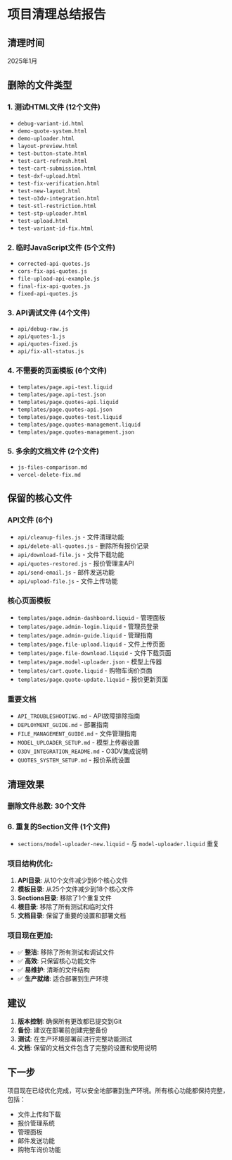 # 项目清理总结报告

## 清理时间
2025年1月

## 删除的文件类型

### 1. 测试HTML文件 (12个文件)
- `debug-variant-id.html`
- `demo-quote-system.html`
- `demo-uploader.html`
- `layout-preview.html`
- `test-button-state.html`
- `test-cart-refresh.html`
- `test-cart-submission.html`
- `test-dxf-upload.html`
- `test-fix-verification.html`
- `test-new-layout.html`
- `test-o3dv-integration.html`
- `test-stl-restriction.html`
- `test-stp-uploader.html`
- `test-upload.html`
- `test-variant-id-fix.html`

### 2. 临时JavaScript文件 (5个文件)
- `corrected-api-quotes.js`
- `cors-fix-api-quotes.js`
- `file-upload-api-example.js`
- `final-fix-api-quotes.js`
- `fixed-api-quotes.js`

### 3. API调试文件 (4个文件)
- `api/debug-raw.js`
- `api/quotes-1.js`
- `api/quotes-fixed.js`
- `api/fix-all-status.js`

### 4. 不需要的页面模板 (6个文件)
- `templates/page.api-test.liquid`
- `templates/page.api-test.json`
- `templates/page.quotes-api.liquid`
- `templates/page.quotes-api.json`
- `templates/page.quotes-test.liquid`
- `templates/page.quotes-management.liquid`
- `templates/page.quotes-management.json`

### 5. 多余的文档文件 (2个文件)
- `js-files-comparison.md`
- `vercel-delete-fix.md`

## 保留的核心文件

### API文件 (6个)
- `api/cleanup-files.js` - 文件清理功能
- `api/delete-all-quotes.js` - 删除所有报价记录
- `api/download-file.js` - 文件下载功能
- `api/quotes-restored.js` - 报价管理主API
- `api/send-email.js` - 邮件发送功能
- `api/upload-file.js` - 文件上传功能

### 核心页面模板
- `templates/page.admin-dashboard.liquid` - 管理面板
- `templates/page.admin-login.liquid` - 管理员登录
- `templates/page.admin-guide.liquid` - 管理指南
- `templates/page.file-upload.liquid` - 文件上传页面
- `templates/page.file-download.liquid` - 文件下载页面
- `templates/page.model-uploader.json` - 模型上传器
- `templates/cart.quote.liquid` - 购物车询价页面
- `templates/page.quote-update.liquid` - 报价更新页面

### 重要文档
- `API_TROUBLESHOOTING.md` - API故障排除指南
- `DEPLOYMENT_GUIDE.md` - 部署指南
- `FILE_MANAGEMENT_GUIDE.md` - 文件管理指南
- `MODEL_UPLOADER_SETUP.md` - 模型上传器设置
- `O3DV_INTEGRATION_README.md` - O3DV集成说明
- `QUOTES_SYSTEM_SETUP.md` - 报价系统设置

## 清理效果

### 删除文件总数: 30个文件

### 6. 重复的Section文件 (1个文件)
- `sections/model-uploader-new.liquid` - 与 `model-uploader.liquid` 重复

### 项目结构优化:
1. **API目录**: 从10个文件减少到6个核心文件
2. **模板目录**: 从25个文件减少到18个核心文件
3. **Sections目录**: 移除了1个重复文件
4. **根目录**: 移除了所有测试和临时文件
5. **文档目录**: 保留了重要的设置和部署文档

### 项目现在更加:
- ✅ **整洁**: 移除了所有测试和调试文件
- ✅ **高效**: 只保留核心功能文件
- ✅ **易维护**: 清晰的文件结构
- ✅ **生产就绪**: 适合部署到生产环境

## 建议

1. **版本控制**: 确保所有更改都已提交到Git
2. **备份**: 建议在部署前创建完整备份
3. **测试**: 在生产环境部署前进行完整功能测试
4. **文档**: 保留的文档文件包含了完整的设置和使用说明

## 下一步

项目现在已经优化完成，可以安全地部署到生产环境。所有核心功能都保持完整，包括：
- 文件上传和下载
- 报价管理系统
- 管理面板
- 邮件发送功能
- 购物车询价功能
